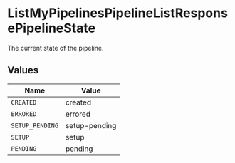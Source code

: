 # ListMyPipelinesPipelineListResponsePipelineState

The current state of the pipeline.


## Values

| Name            | Value           |
| --------------- | --------------- |
| `CREATED`       | created         |
| `ERRORED`       | errored         |
| `SETUP_PENDING` | setup-pending   |
| `SETUP`         | setup           |
| `PENDING`       | pending         |